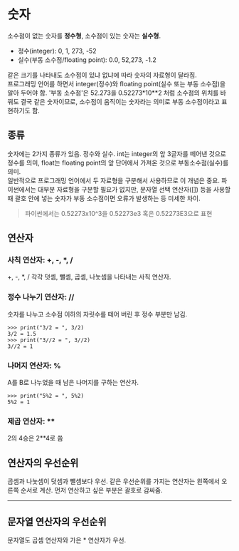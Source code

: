 # 숫자
소수점이 없는 숫자를 **정수형**, 소수점이 있는 숫자는 **실수형**.  
* 정수(integer): 0, 1, 273, -52
* 실수(부동 소수점/floating point): 0.0, 52,273, -1.2

같은 크기를 나타내도 소수점이 있냐 없냐에 따라 숫자의 자료형이 달라짐.  
프로그래밍 언어를 하면서 integer(정수)와 floating point(실수 또는 부동 소수점)을 알아 두어야 함. '부동 소수점'은 52.273을 0.52273*10**2 처럼 소수점의 위치를 바꿔도 결국 같은 숫자이므로, 소수점이 움직이는 숫자라는 의미로 부동 소수점이라고 표현하기도 함.

## 종류
숫자에는 2가지 종류가 있음. 정수와 실수. int는 integer의 앞 3글자를 떼어낸 것으로 정수를 의미, float는 floating point의 앞 단어에서 가져온 것으로 부동소수점(실수)를 의미.  
일반적으로 프로그래밍 언어에서 두 자료형을 구분해서 사용하므로 이 개념은 중요. 파이썬에서는 대부분 자료형을 구분할 필요가 없지만, 문자열 선택 연산자([]) 등을 사용할 때 괄호 안에 넣는 숫자가 부동 소수점이면 오류가 발생하는 등 미세한 차이.
>파이썬에서는 0.52273x10^3을 0.52273e3 혹은 0.52273E3으로 표현

## 연산자
### 사칙 연산자: +, -, *, /
+, -, *, / 각각 덧셈, 뺄셈, 곱셈, 나눗셈을 나타내는 사칙 연산자.
### 정수 나누기 연산자: //
숫자를 나누고 소수점 이하의 자릿수를 떼어 버린 후 정수 부분만 남김.
```
>>> print("3/2 = ", 3/2)
3/2 = 1.5
>>> print("3//2 = ", 3//2)
3//2 = 1
```
### 나머지 연산자: %
A를 B로 나누었을 때 남은 나머지를 구하는 연산자.
```
>>> print("5%2 = ", 5%2)
5%2 = 1
```
### 제곱 연산자: **
2의 4승은 2**4로 씀
## 연산자의 우선순위
곱셈과 나눗셈이 덧셈과 뺄셈보다 우선. 같은 우선순위를 가지는 연산자는 왼쪽에서 오른쪽 순서로 계산. 먼저 연산하고 싶은 부분은 괄호로 감싸줌.
___
## 문자열 연산자의 우선순위
문자열도 곱셈 연산자와 가은 * 연산자가 우선.
